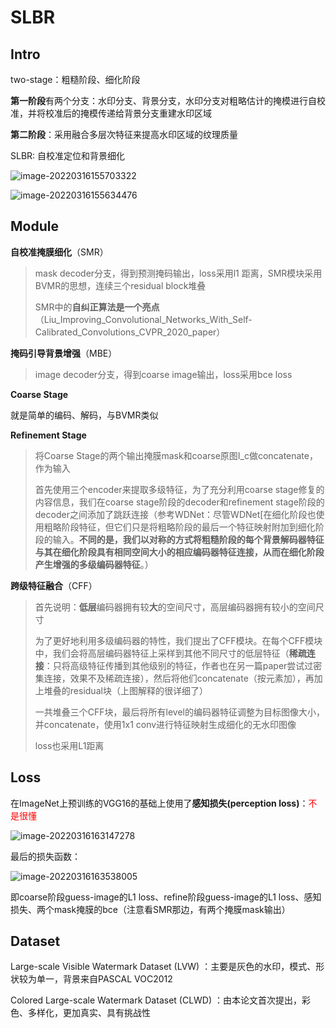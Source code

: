 # SLBR

## Intro

two-stage：粗糙阶段、细化阶段

**第一阶段**有两个分支：水印分支、背景分支，水印分支对粗略估计的掩模进行自校准，并将校准后的掩模传递给背景分支重建水印区域

**第二阶段**：采用融合多层次特征来提高水印区域的纹理质量

SLBR: 自校准定位和背景细化

![image-20220316155703322](C:%5CUsers%5CBreeze%5CDesktop%5Cgra_proj%5Cgraduation_project%5Cdive-into-dl-pytorch-notes%5Cimages%5Cimage-20220316155703322.png)

![image-20220316155634476](C:%5CUsers%5CBreeze%5CDesktop%5Cgra_proj%5Cgraduation_project%5Cdive-into-dl-pytorch-notes%5Cimages%5Cimage-20220316155634476.png)

## Module

**自校准掩膜细化**（SMR）

> mask decoder分支，得到预测掩码输出，loss采用l1 距离，SMR模块采用BVMR的思想，连续三个residual block堆叠
>
> SMR中的**自纠正算法是一个亮点**（Liu_Improving_Convolutional_Networks_With_Self-Calibrated_Convolutions_CVPR_2020_paper）

**掩码引导背景增强**（MBE）

> image decoder分支，得到coarse image输出，loss采用bce loss

**Coarse Stage**

就是简单的编码、解码，与BVMR类似

**Refinement Stage**

> 将Coarse Stage的两个输出掩膜mask和coarse原图I_c做concatenate，作为输入
>
> 首先使用三个encoder来提取多级特征，为了充分利用coarse stage修复的内容信息，我们在coarse stage阶段的decoder和refinement stage阶段的decoder之间添加了跳跃连接（参考WDNet：尽管WDNet[在细化阶段也使用粗略阶段特征，但它们只是将粗略阶段的最后一个特征映射附加到细化阶段的输入。**不同的是，我们以对称的方式将粗糙阶段的每个背景解码器特征与其在细化阶段具有相同空间大小的相应编码器特征连接，从而在细化阶段产生增强的多级编码器特征**。）

**跨级特征融合**（CFF）

> 首先说明：**低层**编码器拥有较**大**的空间尺寸，高层编码器拥有较小的空间尺寸
>
> 为了更好地利用多级编码器的特性，我们提出了CFF模块。在每个CFF模块中，我们会将高层编码器特征上采样到其他不同尺寸的低层特征（**稀疏连接**：只将高级特征传播到其他级别的特征，作者也在另一篇paper尝试过密集连接，效果不及稀疏连接），然后将他们concatenate（按元素加），再加上堆叠的residual块（上图解释的很详细了）
>
> 一共堆叠三个CFF块，最后将所有level的编码器特征调整为目标图像大小，并concatenate，使用1x1 conv进行特征映射生成细化的无水印图像
>
> loss也采用L1距离

## Loss

在ImageNet上预训练的VGG16的基础上使用了**感知损失(perception loss)**：<font color='red'>不是很懂</font>

![image-20220316163147278](C:%5CUsers%5CBreeze%5CDesktop%5Cgra_proj%5Cgraduation_project%5Cdive-into-dl-pytorch-notes%5Cimages%5Cimage-20220316163147278.png)

最后的损失函数：

![image-20220316163538005](C:%5CUsers%5CBreeze%5CDesktop%5Cgra_proj%5Cgraduation_project%5Cdive-into-dl-pytorch-notes%5Cimages%5Cimage-20220316163538005.png)

即coarse阶段guess-image的L1 loss、refine阶段guess-image的L1 loss、感知损失、两个mask掩膜的bce（注意看SMR那边，有两个掩膜mask输出）

## Dataset

Large-scale Visible Watermark Dataset (LVW) ：主要是灰色的水印，模式、形状较为单一，背景来自PASCAL VOC2012

Colored Large-scale Watermark Dataset (CLWD) ：由本论文首次提出，彩色、多样化，更加真实、具有挑战性